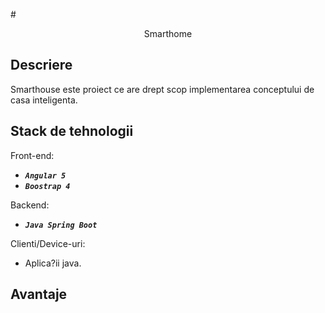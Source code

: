 #<center>Smarthome</center>

Descriere
---------

Smarthouse este proiect ce are drept scop implementarea conceptului de casa inteligenta. 


Stack de tehnologii
-------------------

Front-end:
 - _**`Angular 5`**_
 - _**`Boostrap 4`**_

Backend:
   - _**`Java Spring Boot`**_

Clienti/Device-uri:
   - Aplica?ii java.

Avantaje
--------
